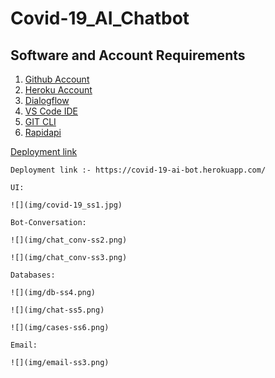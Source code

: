 # Covid-19_AI_Chatbot


## Software and Account Requirements 
1. [Github Account](https://github.com/)
2. [Heroku Account](https://id.heroku.com/login)
3. [Dialogflow](https://dialogflow.cloud.google.com/)
4. [VS Code IDE](https://code.visualstudio.com/download)
5. [GIT CLI](https://git-scm.com/downloads)
6. [Rapidapi](https://rapidapi.com/)


[Deployment link](https://covid-19-ai-bot.herokuapp.com/)


```
Deployment link :- https://covid-19-ai-bot.herokuapp.com/ 
```
```
UI:

![](img/covid-19_ss1.jpg)
```

```
Bot-Conversation:

![](img/chat_conv-ss2.png)

![](img/chat_conv-ss3.png)
```

```
Databases:

![](img/db-ss4.png)

![](img/chat-ss5.png)

![](img/cases-ss6.png)
```

```
Email:

![](img/email-ss3.png)
```

```

```
